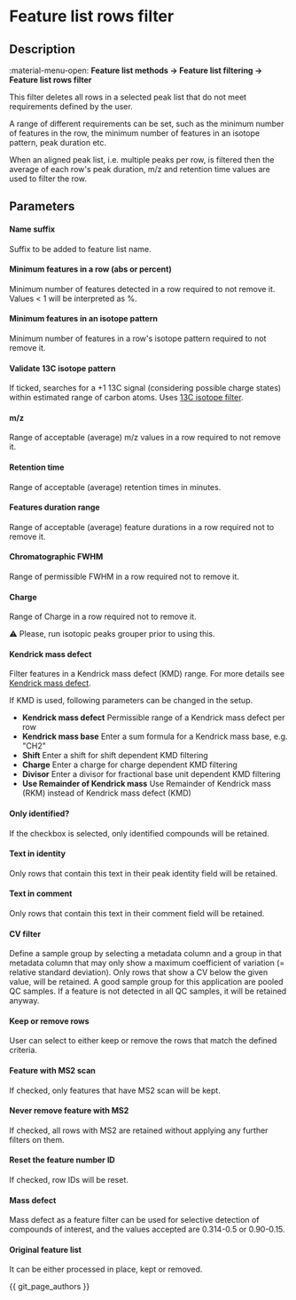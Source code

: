 # **Feature list rows filter**

## **Description**

:material-menu-open: **Feature list methods → Feature list filtering → Feature list rows filter**

This filter deletes all rows in a selected peak list that do not meet requirements defined by the
user.

A range of different requirements can be set, such as the minimum number of features in the row, the
minimum number of features in an isotope pattern, peak duration etc.

When an aligned peak list, i.e. multiple peaks per row, is filtered then the average of each row's
peak duration, m/z and retention time values are used to filter the row.

## **Parameters**

#### **Name suffix**

Suffix to be added to feature list name.

#### **Minimum features in a row (abs or percent)**

Minimum number of features detected in a row required to not remove it. Values < 1 will be
interpreted as %.

#### **Minimum features in an isotope pattern**

Minimum number of features in a row's isotope pattern required to not remove it.

#### **Validate 13C isotope pattern**

If ticked, searches for a +1 13C signal (considering possible charge states) within estimated range
of carbon atoms. Uses [13C isotope filter](../filter_isotope_filter/isotope_filter.md).

#### **m/z**

Range of acceptable (average) m/z values in a row required to not remove it.

#### **Retention time**

Range of acceptable (average) retention times in minutes.

#### **Features duration range**

Range of acceptable (average) feature durations in a row required not to remove it.

#### **Chromatographic FWHM**

Range of permissible FWHM in a row required not to remove it.

#### **Charge**

Range of Charge in a row required not to remove it.

:warning: Please, run isotopic peaks grouper prior to using this.

#### **Kendrick mass defect**

Filter features in a Kendrick mass defect (KMD) range. For more details
see [Kendrick mass defect](../../visualization_modules/kendrickmass/kendrick_mass_plot.md).

If KMD is used, following parameters can be changed in the setup.

- **Kendrick mass defect**
  Permissible range of a Kendrick mass defect per row
- **Kendrick mass base**
  Enter a sum formula for a Kendrick mass base, e.g. "CH2"
- **Shift**
  Enter a shift for shift dependent KMD filtering
- **Charge**
  Enter a charge for charge dependent KMD filtering
- **Divisor**
  Enter a divisor for fractional base unit dependent KMD filtering
- **Use Remainder of Kendrick mass**
  Use Remainder of Kendrick mass (RKM) instead of Kendrick mass defect (KMD)

#### **Only identified?**

If the checkbox is selected, only identified compounds will be retained.

#### **Text in identity**

Only rows that contain this text in their peak identity field will be retained.

#### **Text in comment**

Only rows that contain this text in their comment field will be retained.

#### CV filter

Define a sample group by selecting a metadata column and a group in that metadata column that may
only show a maximum coefficient of variation (= relative standard deviation). Only rows that show a
CV below the given value, will be retained. A good sample group for this application are pooled QC
samples. If a feature is not detected in all QC samples, it will be retained anyway.

#### **Keep or remove rows**

User can select to either keep or remove the rows that match the defined criteria.

#### **Feature with MS2 scan**

If checked, only features that have MS2 scan will be kept.

#### **Never remove feature with MS2**

If checked, all rows with MS2 are retained without applying any further filters on them.

#### **Reset the feature number ID**

If checked, row IDs will be reset.

#### **Mass defect**

Mass defect as a feature filter can be used for selective detection of compounds of interest, and
the values accepted are 0.314-0.5 or 0.90-0.15.

#### **Original feature list**

It can be either processed in place, kept or removed.

{{ git_page_authors }}
